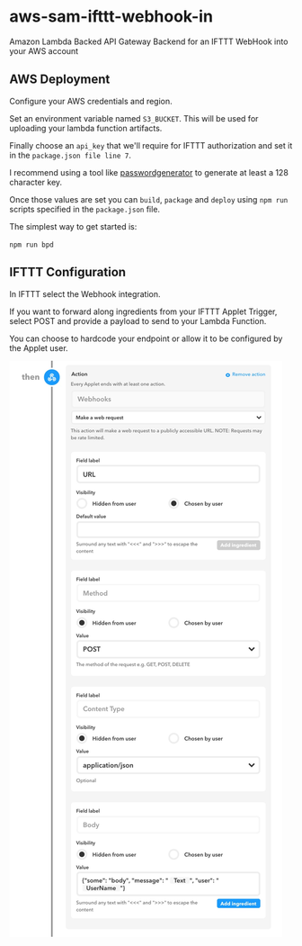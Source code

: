 # aws-sam-ifttt-webhook-in
Amazon Lambda Backed API Gateway Backend for an IFTTT WebHook into your AWS account


## AWS Deployment
Configure your AWS credentials and region.

Set an environment variable named `S3_BUCKET`.  This will be used for uploading your lambda function artifacts.

Finally choose an `api_key` that we'll require for IFTTT authorization and set it in the `package.json file line 7`. 

I recommend using a tool like [passwordgenerator](https://passwordsgenerator.net/) to generate at least a 128 character key.

Once those values are set you can `build`, `package` and `deploy` using `npm run` scripts specified in the `package.json` file.

The simplest way to get started is:

`npm run bpd`


## IFTTT Configuration

In IFTTT select the Webhook integration.

If you want to forward along ingredients from your IFTTT Applet Trigger, select POST and provide a payload to send to your Lambda Function.

You can choose to hardcode your endpoint or allow it to be configured by the Applet user.

![IFTTT Configuration Screenshot](/img/ifttt-config.jpg)
